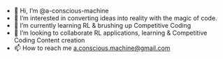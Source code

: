 - 👋 Hi, I’m @a-conscious-machine
- 👀 I’m interested in converting ideas into reality with the magic of code. 
- 🌱 I’m currently learning RL & brushing up Competitive Coding
- 💞️ I’m looking to collaborate RL applications, learning & Competitive Coding Content creation
- 📫 How to reach me a.conscious.machine@gmail.com


<!---
a-conscious-machine/a-conscious-machine is a ✨ special ✨ repository because its `README.md` (this file) appears on your GitHub profile.
You can click the Preview link to take a look at your changes.
--->
